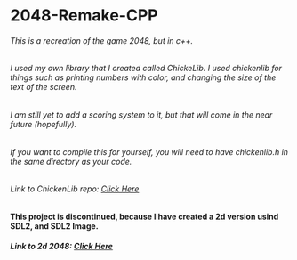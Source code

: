 # 2048-Remake-CPP
###### This is a recreation of the game 2048, but in c++. 
###### I used my own library that I created called ChickeLib. I used chickenlib for things such as printing numbers with color, and changing the size of the text of the screen. 
###### I am still yet to add a scoring system to it, but that will come in the near future (hopefully).
###### If you want to compile this for yourself, you will need to have chickenlib.h in the same directory as your code.
###### Link to ChickenLib repo: [Click Here](https://github.com/ChickenSquiggles/ChickenLib)



#### This project is discontinued, because I have created a 2d version usind SDL2, and SDL2 Image.
##### Link to 2d 2048: [Click Here](https://github.com/ChickenSquiggles/2d2048CPP)
